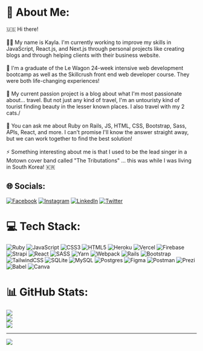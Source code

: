 # 💫 About Me:
🇺🇸 Hi there!<br><br>👩‍💻 My name is Kayla. I'm currently working to improve my skills in JavaScript, React.js, and Next.js through personal projects like creating blogs and through helping clients with their business website. <br><br>🫶 I'm a graduate of the Le Wagon 24-week intensive web development bootcamp as well as the Skillcrush front end web developer course. They were both life-changing experiences!<br><br>🌱 My current passion project is a blog about what I'm most passionate about... travel. But not just any kind of travel, I'm an untouristy kind of tourist finding beauty in the lesser known places. I also travel with my 2 cats./<br><br>🙋 You can ask me about Ruby on Rails, JS, HTML, CSS, Bootstrap, Sass, APIs, React, and more. I can't promise I'll know the answer straight away, but we can work together to find the best solution!<br><br>⚡ Something interesting about me is that I used to be the lead singer in a Motown cover band called "The Tributations" ... this was while I was living in South Korea! 🇰🇷


## 🌐 Socials:
[![Facebook](https://img.shields.io/badge/Facebook-%231877F2.svg?logo=Facebook&logoColor=white)](https://facebook.com/https://www.facebook.com/kckenney1) [![Instagram](https://img.shields.io/badge/Instagram-%23E4405F.svg?logo=Instagram&logoColor=white)](https://instagram.com/https://instagram.com/#kaylachristinekenney) [![LinkedIn](https://img.shields.io/badge/LinkedIn-%230077B5.svg?logo=linkedin&logoColor=white)](https://linkedin.com/in/https://www.linkedin.com/in/teachertotechie/) [![Twitter](https://img.shields.io/badge/Twitter-%231DA1F2.svg?logo=Twitter&logoColor=white)](https://twitter.com/https://twitter.com/kk_web_dev) 

# 💻 Tech Stack:
![Ruby](https://img.shields.io/badge/ruby-%23CC342D.svg?style=flat-square&logo=ruby&logoColor=white) ![JavaScript](https://img.shields.io/badge/javascript-%23323330.svg?style=flat-square&logo=javascript&logoColor=%23F7DF1E) ![CSS3](https://img.shields.io/badge/css3-%231572B6.svg?style=flat-square&logo=css3&logoColor=white) ![HTML5](https://img.shields.io/badge/html5-%23E34F26.svg?style=flat-square&logo=html5&logoColor=white) ![Heroku](https://img.shields.io/badge/heroku-%23430098.svg?style=flat-square&logo=heroku&logoColor=white) ![Vercel](https://img.shields.io/badge/vercel-%23000000.svg?style=flat-square&logo=vercel&logoColor=white) ![Firebase](https://img.shields.io/badge/firebase-%23039BE5.svg?style=flat-square&logo=firebase) ![Strapi](https://img.shields.io/badge/strapi-%232E7EEA.svg?style=flat-square&logo=strapi&logoColor=white) ![React](https://img.shields.io/badge/react-%2320232a.svg?style=flat-square&logo=react&logoColor=%2361DAFB) ![SASS](https://img.shields.io/badge/SASS-hotpink.svg?style=flat-square&logo=SASS&logoColor=white) ![Yarn](https://img.shields.io/badge/yarn-%232C8EBB.svg?style=flat-square&logo=yarn&logoColor=white) ![Webpack](https://img.shields.io/badge/webpack-%238DD6F9.svg?style=flat-square&logo=webpack&logoColor=black) ![Rails](https://img.shields.io/badge/rails-%23CC0000.svg?style=flat-square&logo=ruby-on-rails&logoColor=white) ![Bootstrap](https://img.shields.io/badge/bootstrap-%23563D7C.svg?style=flat-square&logo=bootstrap&logoColor=white) ![TailwindCSS](https://img.shields.io/badge/tailwindcss-%2338B2AC.svg?style=flat-square&logo=tailwind-css&logoColor=white) ![SQLite](https://img.shields.io/badge/sqlite-%2307405e.svg?style=flat-square&logo=sqlite&logoColor=white) ![MySQL](https://img.shields.io/badge/mysql-%2300f.svg?style=flat-square&logo=mysql&logoColor=white) ![Postgres](https://img.shields.io/badge/postgres-%23316192.svg?style=flat-square&logo=postgresql&logoColor=white) 	![Figma](https://img.shields.io/badge/figma-%23F24E1E.svg?style=flat-square&logo=figma&logoColor=white) ![Postman](https://img.shields.io/badge/Postman-FF6C37?style=flat-square&logo=postman&logoColor=white) ![Prezi](https://img.shields.io/badge/Prezi-%23000000.svg?style=flat-square&logo=Prezi&logoColor=white) ![Babel](https://img.shields.io/badge/Babel-F9DC3e?style=flat-square&logo=babel&logoColor=black) ![Canva](https://img.shields.io/badge/Canva-%2300C4CC.svg?style=flat-square&logo=Canva&logoColor=white)
# 📊 GitHub Stats:
![](https://github-readme-stats.vercel.app/api?username=k-kenney&theme=city_light&hide_border=true&include_all_commits=false&count_private=false)<br/>
![](https://github-readme-streak-stats.herokuapp.com/?user=k-kenney&theme=city_light&hide_border=true)<br/>
![](https://github-readme-stats.vercel.app/api/top-langs/?username=k-kenney&theme=city_light&hide_border=true&include_all_commits=false&count_private=false&layout=compact)

---
[![](https://visitcount.itsvg.in/api?id=k-kenney&icon=0&color=0)](https://visitcount.itsvg.in)

<!-- Proudly created with GPRM ( https://gprm.itsvg.in ) -->
